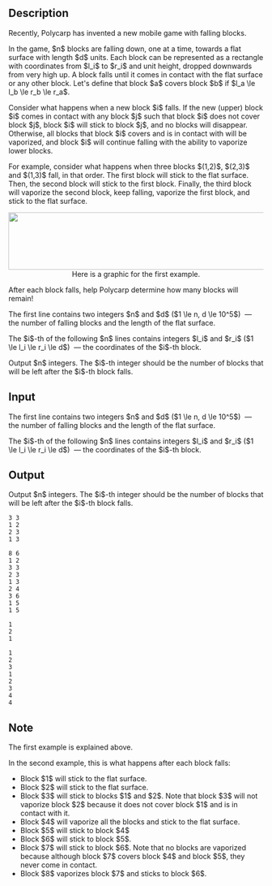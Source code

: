 ## Description

<div><p>Recently, Polycarp has invented a new mobile game with falling blocks.</p><p>In the game, $n$ blocks are falling down, one at a time, towards a flat surface with length $d$ units. Each block can be represented as a rectangle with coordinates from $l_i$ to $r_i$ and unit height, dropped downwards from very high up. A block falls until it comes in contact with the flat surface or any other block. Let's define that block $a$ covers block $b$ if $l_a \le l_b \le r_b \le r_a$. </p><p>Consider what happens when a new block $i$ falls. If the new (upper) block $i$ comes in contact with <span class="tex-font-style-bf">any</span> block $j$ such that block $i$ <span class="tex-font-style-bf">does not</span> cover block $j$, block $i$ will stick to block $j$, and <span class="tex-font-style-bf">no blocks will disappear</span>. Otherwise, all blocks that block $i$ covers and is in contact with will be vaporized, and block $i$ will continue falling with the ability to vaporize lower blocks.</p><p>For example, consider what happens when three blocks $(1,2)$, $(2,3)$ and $(1,3)$ fall, in that order. The first block will stick to the flat surface. Then, the second block will stick to the first block. Finally, the third block will vaporize the second block, keep falling, vaporize the first block, and stick to the flat surface.</p><center> <img class="tex-graphics" height="113px" src="file://uDQm5GJS.png" style="max-width: 100.0%;max-height: 100.0%;" width="1134px">   <span class="tex-font-size-small">Here is a graphic for the first example.</span> </center><p>After each block falls, help Polycarp determine how many blocks will remain!</p></div><div class="input-specification"><p>The first line contains two integers $n$ and $d$ ($1 \le n, d \le 10^5$) &nbsp;— the number of falling blocks and the length of the flat surface.</p><p>The $i$-th of the following $n$ lines contains integers $l_i$ and $r_i$ ($1 \le l_i \le r_i \le d$) &nbsp;— the coordinates of the $i$-th block. </p></div><div class="output-specification"><p>Output $n$ integers. The $i$-th integer should be the number of blocks that will be left after the $i$-th block falls.</p></div>

## Input

<p>The first line contains two integers $n$ and $d$ ($1 \le n, d \le 10^5$) &nbsp;— the number of falling blocks and the length of the flat surface.</p><p>The $i$-th of the following $n$ lines contains integers $l_i$ and $r_i$ ($1 \le l_i \le r_i \le d$) &nbsp;— the coordinates of the $i$-th block. </p>

## Output

<p>Output $n$ integers. The $i$-th integer should be the number of blocks that will be left after the $i$-th block falls.</p>





```input1
3 3
1 2
2 3
1 3
```




```input2
8 6
1 2
3 3
2 3
1 3
2 4
3 6
1 5
1 5
```




```output1
1
2
1
```




```output2
1
2
3
1
2
3
4
4
```



## Note

<p>The first example is explained above.</p><p>In the second example, this is what happens after each block falls: </p><ul> <li> Block $1$ will stick to the flat surface. </li><li> Block $2$ will stick to the flat surface. </li><li> Block $3$ will stick to blocks $1$ and $2$. Note that block $3$ will not vaporize block $2$ because it does not cover block $1$ and is in contact with it. </li><li> Block $4$ will vaporize all the blocks and stick to the flat surface. </li><li> Block $5$ will stick to block $4$ </li><li> Block $6$ will stick to block $5$. </li><li> Block $7$ will stick to block $6$. Note that no blocks are vaporized because although block $7$ covers block $4$ and block $5$, they never come in contact. </li><li> Block $8$ vaporizes block $7$ and sticks to block $6$. </li></ul>
